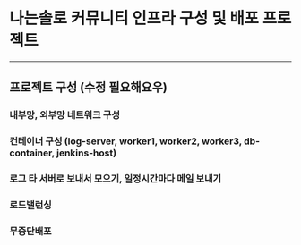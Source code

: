 # 나는솔로 커뮤니티 인프라 구성 및 배포 프로젝트
----------------------------------------

## 프로젝트 구성 (수정 필요해요우)
### 내부망, 외부망 네트워크 구성
### 컨테이너 구성 (log-server, worker1, worker2, worker3, db-container, jenkins-host)
### 로그 타 서버로 보내서 모으기, 일정시간마다 메일 보내기
### 로드밸런싱
### 무중단배포
